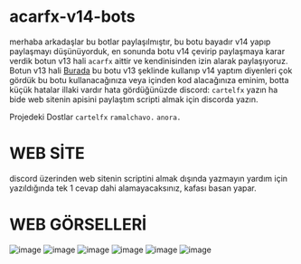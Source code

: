# acarfx-v14-bots

merhaba arkadaşlar bu botlar paylaşılmıştır, bu botu bayadır v14 yapıp paylaşmayı düşünüyorduk, en sonunda botu v14 çevirip paylaşmaya karar verdik botun v13 hali ```acarfx``` aittir ve kendinisinden izin alarak paylaşıyoruz. Botun v13 hali [Burada](https://github.com/acarfx/v13-all-bots) bu botu v13 şeklinde kullanıp v14 yaptım diyenleri çok gördük bu botu kullanacağınıza veya içinden kod alacağınıza eminim, botta küçük hatalar illaki vardır hata gördüğünüzde discord: ```cartelfx``` yazın ha bide web sitenin apisini paylaştım scripti almak için discorda yazın.


Projedeki Dostlar `cartelfx` `ramalchavo.` `anora.`

# WEB SİTE
 discord üzerinden web sitenin scriptini almak dışında yazmayın yardım için yazıldığında tek 1 cevap dahi alamayacaksınız, kafası basan yapar.

# WEB GÖRSELLERİ

![image](https://cdn.discordapp.com/attachments/1214735083261394955/1238376684147834900/image.png?ex=663f0fa9&is=663dbe29&hm=7920d235fae8620e7583e38dcaf6299c01f8fc82f5b4610830096fc649b9414e&)
![image](https://cdn.discordapp.com/attachments/1214735083261394955/1238376785633345568/image.png?ex=663f0fc1&is=663dbe41&hm=8ef5cbb6da850b7bc6e39153d1f035441972787abb44feb562f956131bb6c609&)
![image](https://cdn.discordapp.com/attachments/1214735083261394955/1238376878893699082/image.png?ex=663f0fd7&is=663dbe57&hm=2c9e74c17cc96aed7671bc342e9944b42928220ceb7725946c90651f652d85c6&)
![image](https://cdn.discordapp.com/attachments/1214735083261394955/1238376997076467712/image.png?ex=663f0ff4&is=663dbe74&hm=2346d55547f484d998418ceed98715841dbda975544c20a217c1b74981aa727d&)
![image](https://cdn.discordapp.com/attachments/1214735083261394955/1238377126986780702/image.png?ex=663f1013&is=663dbe93&hm=daf596f0dc90e742be2b5fd588846d1a7dc2ce3846fa62fbb0f25be65eec0a33&)
![image](https://cdn.discordapp.com/attachments/1214735083261394955/1238377226727198801/image.png?ex=663f102a&is=663dbeaa&hm=0c3b392ea5df0abf827098d21e74d0005b3f6baa8eb2688fb4053141c5ae8bff&)

